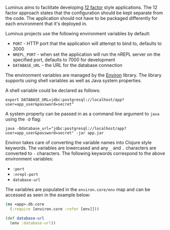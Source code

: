 Luminus aims to facilitate developing [12 factor](http://12factor.net/) style applications.
The 12 factor approach states that the configuration should be kept separate from the code. The application
should not have to be packaged differently for each environment that it's deployed in.

Luminus projects use the following environment variables by default:

* `PORT` - HTTP port that the application will attempt to bind to, defaults to 3000
* `NREPL_PORT` - when set the application will run the nREPL server on the specified port, defaults to 7000 for development
* `DATABASE_URL` - the URL for the database connection

The environment variables are managed by the [Environ](https://github.com/weavejester/environ) library. The library
supports using shell variables as well as Java system properties.

A shell variable could be declared as follows:

```
export DATABASE_URL=jdbc:postgresql://localhost/app?user=app_user&password=secret"
```

A system property can be passed in as a command line argument to `java` using the `-D` flag:

```
java -Ddatabase_url="jdbc:postgresql://localhost/app?user=app_user&password=secret" -jar app.jar
```

Environ takes care of converting the variable names into Clojure style keywords. The variables are lowercased and any `_` and `.`
characters are converted to `-` characters. The following keywords correspond to the above environment variables:

* `:port`
* `:nrepl-port`
* `database-url`

The variables are populated in the `environ.core/env` map and can be accessed as seen in the example below:

```clojure
(ns <app>.db.core
  (:require [environ.core :refer [env]]))

(def database-url
  (env :database-url))
```

